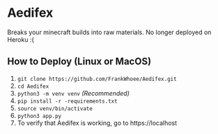 # Aedifex
Breaks your minecraft builds into raw materials. No longer deployed on Heroku :(

## How to Deploy (Linux or MacOS)
1. `git clone https://github.com/FrankWhoee/Aedifex.git`
2. `cd Aedifex`
3. `python3 -m venv venv` *(Recommended)*
4. `pip install -r -requirements.txt`
5. `source venv/bin/activate`
6. `python3 app.py`
7. To verify that Aedifex is working, go to https://localhost
